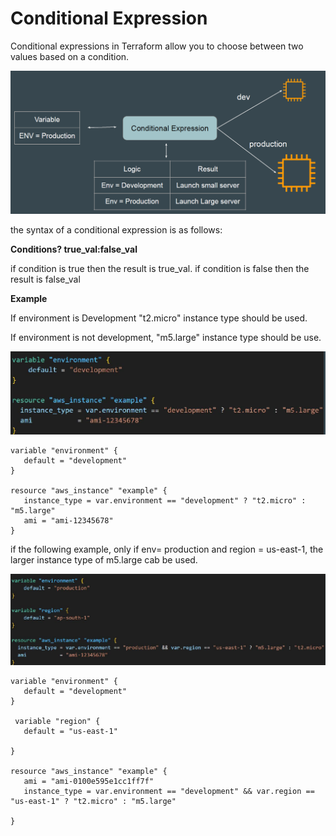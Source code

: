 # Conditional Expression
Conditional expressions in Terraform allow you to choose between two values based on a condition.

![MY Image](images/image1.png)

the syntax of a conditional expression is as follows:
 
 **Conditions? true_val:false_val**

 if condition is true then the result is true_val. if condition is false then the result is false_val

 **Example**

 If environment is Development "t2.micro" instance type should be used.

 If environment is not development, "m5.large" instance type should be use.


 ![MY Image](images/image2.png)

 ```
 variable "environment" {
    default = "development"
 }

 resource "aws_instance" "example" {
    instance_type = var.environment == "development" ? "t2.micro" : "m5.large" 
    ami = "ami-12345678"
 }

 ```
 if the following example, only if env= production and region = us-east-1, the larger instance type of m5.large cab be used.
 
![MY Image](images/image3.png)


 ```
 variable "environment" {
    default = "development"
 }

  variable "region" {
    default = "us-east-1"
   
 }

 resource "aws_instance" "example" {
    ami = "ami-0100e595e1cc1ff7f"
    instance_type = var.environment == "development" && var.region == "us-east-1" ? "t2.micro" : "m5.large" 
   
 }

 ```